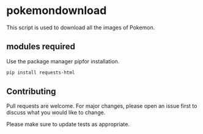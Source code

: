 # pokemondownload
This script is used to download all the images of Pokemon.


## modules required
Use the package manager pipfor installation.

```bash
pip install requests-html
```

## Contributing
Pull requests are welcome. For major changes, please open an issue first to discuss what you would like to change.

Please make sure to update tests as appropriate.